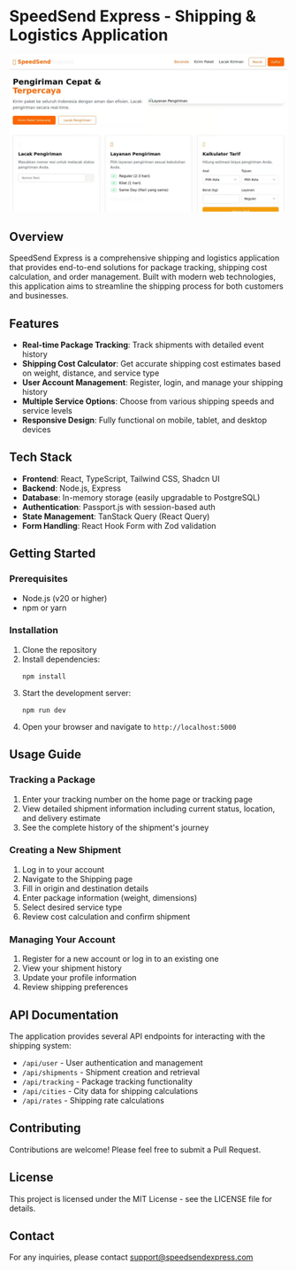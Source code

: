 # SpeedSend Express - Shipping & Logistics Application

![SpeedSend Express Logo](1.png)

## Overview

SpeedSend Express is a comprehensive shipping and logistics application that provides end-to-end solutions for package tracking, shipping cost calculation, and order management. Built with modern web technologies, this application aims to streamline the shipping process for both customers and businesses.

## Features

- **Real-time Package Tracking**: Track shipments with detailed event history
- **Shipping Cost Calculator**: Get accurate shipping cost estimates based on weight, distance, and service type
- **User Account Management**: Register, login, and manage your shipping history
- **Multiple Service Options**: Choose from various shipping speeds and service levels
- **Responsive Design**: Fully functional on mobile, tablet, and desktop devices

## Tech Stack

- **Frontend**: React, TypeScript, Tailwind CSS, Shadcn UI
- **Backend**: Node.js, Express
- **Database**: In-memory storage (easily upgradable to PostgreSQL)
- **Authentication**: Passport.js with session-based auth
- **State Management**: TanStack Query (React Query)
- **Form Handling**: React Hook Form with Zod validation

## Getting Started

### Prerequisites

- Node.js (v20 or higher)
- npm or yarn

### Installation

1. Clone the repository
2. Install dependencies:
   ```
   npm install
   ```
3. Start the development server:
   ```
   npm run dev
   ```
4. Open your browser and navigate to `http://localhost:5000`

## Usage Guide

### Tracking a Package
1. Enter your tracking number on the home page or tracking page
2. View detailed shipment information including current status, location, and delivery estimate
3. See the complete history of the shipment's journey

### Creating a New Shipment
1. Log in to your account
2. Navigate to the Shipping page
3. Fill in origin and destination details
4. Enter package information (weight, dimensions)
5. Select desired service type
6. Review cost calculation and confirm shipment

### Managing Your Account
1. Register for a new account or log in to an existing one
2. View your shipment history
3. Update your profile information
4. Review shipping preferences

## API Documentation

The application provides several API endpoints for interacting with the shipping system:

- `/api/user` - User authentication and management
- `/api/shipments` - Shipment creation and retrieval
- `/api/tracking` - Package tracking functionality
- `/api/cities` - City data for shipping calculations
- `/api/rates` - Shipping rate calculations

## Contributing

Contributions are welcome! Please feel free to submit a Pull Request.

## License

This project is licensed under the MIT License - see the LICENSE file for details.

## Contact

For any inquiries, please contact support@speedsendexpress.com